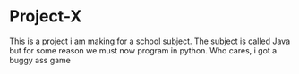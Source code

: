 # Project-X

This is a project i am making for a school subject.
The subject is called Java but for some reason we must now program in python.
Who cares, i got a buggy ass game
